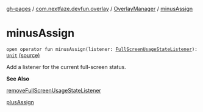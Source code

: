 [gh-pages](../../index.md) / [com.nextfaze.devfun.overlay](../index.md) / [OverlayManager](index.md) / [minusAssign](./minus-assign.md)

# minusAssign

`open operator fun minusAssign(listener: `[`FullScreenUsageStateListener`](../-full-screen-usage-state-listener.md)`): `[`Unit`](https://kotlinlang.org/api/latest/jvm/stdlib/kotlin/-unit/index.html) [(source)](https://github.com/NextFaze/dev-fun/tree/master/devfun/src/main/java/com/nextfaze/devfun/overlay/Overlays.kt#L199)

Add a listener for the current full-screen status.

**See Also**

[removeFullScreenUsageStateListener](remove-full-screen-usage-state-listener.md)

[plusAssign](plus-assign.md)

